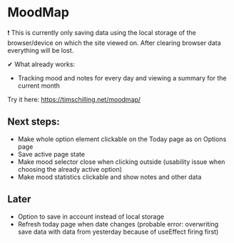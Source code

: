 # MoodMap

❗ This is currently only saving data using the local storage of the browser/device on which the site viewed on. After clearing browser data everything will be lost.

✔ What already works:

- Tracking mood and notes for every day and viewing a summary for the current month

Try it here: https://timschilling.net/moodmap/

## Next steps:

- Make whole option element clickable on the Today page as on Options page
- Save active page state
- Make mood selector close when clicking outside (usability issue when choosing the already active option)
- Make mood statistics clickable and show notes and other data

## Later

- Option to save in account instead of local storage
- Refresh today page when date changes (probable error: overwriting save data with data from yesterday because of useEffect firing first)
